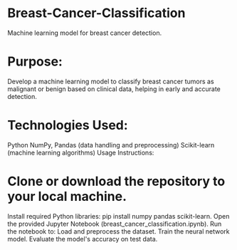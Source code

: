 # Breast-Cancer-Classification
Machine learning model for breast cancer detection.

# Purpose:
Develop a machine learning model to classify breast cancer tumors as malignant or benign based on clinical data, helping in early and accurate detection.

# Technologies Used:
Python
NumPy, Pandas (data handling and preprocessing)
Scikit-learn (machine learning algorithms)
Usage Instructions:

# Clone or download the repository to your local machine.
Install required Python libraries: pip install numpy pandas scikit-learn.
Open the provided Jupyter Notebook (breast_cancer_classification.ipynb).
Run the notebook to:
Load and preprocess the dataset.
Train the neural network model.
Evaluate the model's accuracy on test data.
